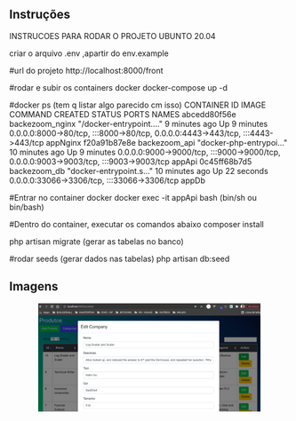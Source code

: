 ## Instruções

INSTRUCOES PARA RODAR O PROJETO UBUNTO 20.04

criar o arquivo .env ,apartir do env.example

#url do projeto
http://localhost:8000/front

#rodar e subir os containers docker
docker-compose  up -d


#docker ps (tem q listar algo parecido cm isso)
CONTAINER ID   IMAGE             COMMAND                  CREATED          STATUS          PORTS                                                                                  NAMES
abcedd80f56e   backezoom_nginx   "/docker-entrypoint.…"   9 minutes ago    Up 9 minutes    0.0.0.0:8000->80/tcp, :::8000->80/tcp, 0.0.0.0:4443->443/tcp, :::4443->443/tcp         appNginx
f20a91b87e8e   backezoom_api     "docker-php-entrypoi…"   10 minutes ago   Up 9 minutes    0.0.0.0:9000->9000/tcp, :::9000->9000/tcp, 0.0.0.0:9003->9003/tcp, :::9003->9003/tcp   appApi
0c45ff68b7d5   backezoom_db      "docker-entrypoint.s…"   10 minutes ago   Up 22 seconds   0.0.0.0:33066->3306/tcp, :::33066->3306/tcp                                            appDb

#Entrar no container docker
docker exec -it appApi bash   (bin/sh ou bin/bash)

#Dentro do container, executar os comandos abaixo
composer install

php artisan migrate  (gerar as tabelas no banco)

#rodar seeds (gerar dados nas tabelas)
php artisan db:seed

## Imagens
<p align="center"><img src="ezomm1.png" width="400"></p>



